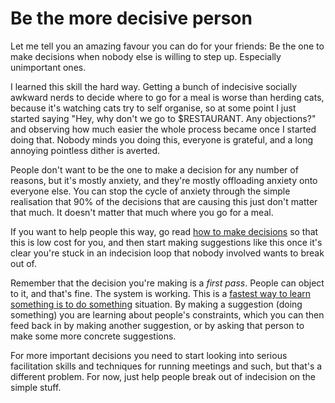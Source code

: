 # Be the more decisive person

Let me tell you an amazing favour you can do for your friends: Be the one to make decisions when nobody else is willing to step up. Especially unimportant ones.

I learned this skill the hard way. Getting a bunch of indecisive socially awkward nerds to decide where to go for a meal is worse than herding cats, because it's watching cats try to self organise,
so at some point I just started saying "Hey, why don't we go to $RESTAURANT. Any objections?" and observing how much easier the whole process became once I started doing that. Nobody minds you doing this, everyone is grateful, and a long annoying pointless dither is averted.

People don't want to be the one to make a decision for any number of reasons, but it's mostly anxiety, and they're mostly offloading anxiety onto everyone else. You can stop the cycle of anxiety through the simple realisation that 90% of the decisions that are causing this just don't matter that much. It doesn't matter that much where you go for a meal.

If you want to help people this way, go read [how to make decisions](https://notebook.drmaciver.com/posts/2020-02-25-10:39.html) so that this is low cost for you, and then start making suggestions like this once it's clear you're stuck in an indecision loop that nobody involved wants to break out of.

Remember that the decision you're making is a *first pass*. People can object to it, and that's fine. The system is working. This is a [fastest way to learn something is to do something](https://notebook.drmaciver.com/posts/2020-02-26-16:07.html) situation. By making a suggestion (doing something) you are learning about people's constraints, which you can then feed back in by making another suggestion, or by asking that person to make some more concrete suggestions.

For more important decisions you need to start looking into serious facilitation skills and techniques for running meetings and such, but that's a different problem. For now, just help people break out of indecision on the simple stuff.

